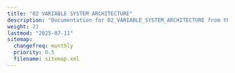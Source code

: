 ```yaml
---
title: "02 VARIABLE SYSTEM ARCHITECTURE"
description: "Documentation for 02_VARIABLE_SYSTEM_ARCHITECTURE from the Ds ex repository."
weight: 21
lastmod: "2025-07-11"
sitemap:
  changefreq: monthly
  priority: 0.5
  filename: sitemap.xml
---
```


